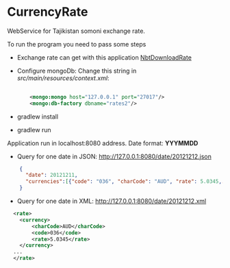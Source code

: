 # CurrencyRate
WebService for Tajikistan somoni exchange rate.

To run the program you need to pass some steps

* Exchange rate can get with this application [NbtDownloadRate](https://github.com/BakhtiyorRuziev/NbtDownloadRate)
* Configure mongoDb:
    Change this string in *src/main/resources/context.xml*:
    
    ```xml
        
        <mongo:mongo host="127.0.0.1" port="27017"/>
        <mongo:db-factory dbname="rates2"/>

    ```
* gradlew install
* gradlew run

Application run in localhost:8080 address.
Date format: **YYYMMDD**


* Query for one date in JSON: http://127.0.0.1:8080/date/20121212.json
```json
    {
      "date": 20121211,
      "currencies":[{"code": "036", "charCode": "AUD", "rate": 5.0345,...]
    }
```
* Query for one date in XML: http://127.0.0.1:8080/date/20121212.xml
```xml
  <rate>
    <currency>
        <charCode>AUD</charCode>
        <code>036</code>
        <rate>5.0345</rate>
    </currency>
  ...
  </rate>
```
